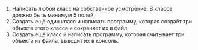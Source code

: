 1. Написать любой класс на собственное усмотрение. В классе должно быть минимум 5 полей.
2. Создать ещё один класс и написать программу, которая создаёт три объекта этого класса и сохраняет их в файл.
3. Создать ещё класс и написать программу, которая считывает три объекта из файла, выводит их в консоль.